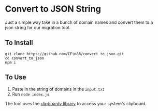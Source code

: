 # Convert to JSON String
Just a simple way take in a bunch of domain names and convert them to a json string for our migration tool.

## To Install
``` 
git clone https://github.com/CFin86/convert_to_json.git
cd convert_to_json
npm i
```

## To Use

1. Paste in the string of domains in the `input.txt` 
2. Run `node index.js`

The tool uses the [clipboardy library](https://app.soos.io/research/packages/NPM/-/clipboardy-commonjs) to access your system's clipboard.